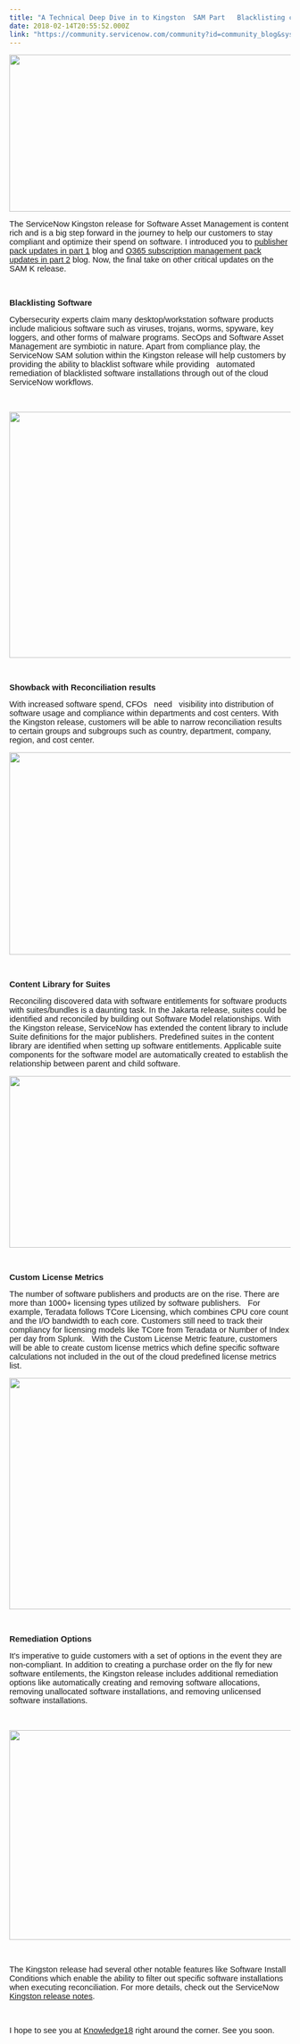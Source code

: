 ```yaml
---
title: "A Technical Deep Dive in to Kingston  SAM Part   Blacklisting content updates  other features"
date: 2018-02-14T20:55:52.000Z
link: "https://community.servicenow.com/community?id=community_blog&sys_id=b9ac2625dbd0dbc01dcaf3231f96192a"
---
```

<p><img class="image-6 jive-image" style="height: 281px; width: 825.687px;" src="1e39bf3ddbd0d3041dcaf3231f961985.iix" width="826" height="281" /></p>
<p><span style="font-size: 11.0pt; font-family: calibri, verdana, arial, sans-serif;">The ServiceNow Kingston release for Software Asset Management is content rich and is a big step forward in the journey to help our customers to stay compliant and optimize <span class="grame">their</span> spend on software. I introduced you to <a href="community?id&#61;community_blog&amp;sys_id&#61;1c3d2ae5dbd0dbc01dcaf3231f96199a" rel="nofollow">publisher pack updates in part 1</a> blog and <a href="community?id&#61;community_blog&amp;sys_id&#61;1c5de229dbd0dbc01dcaf3231f9619dc" rel="nofollow">O365 subscription management pack updates in part 2</a> blog. Now, the final take on other critical updates on the SAM K release. </span></p>
<p> </p>
<p><span style="font-size: 11.0pt; font-family: calibri, verdana, arial, sans-serif;"><strong>Blacklisting Software</strong></span></p>
<p><span style="font-size: 11pt; font-family: calibri, verdana, arial, sans-serif;">Cybersecurity experts claim many desktop/workstation software products include malicious software such as viruses, trojans, worms, spyware, key loggers, and other forms of malware programs. </span><span class="spelle" style="font-family: calibri, verdana, arial, sans-serif; font-size: 11pt;">SecOps</span><span style="font-family: calibri, verdana, arial, sans-serif;"><span style="font-size: 11pt;"> and Software Asset Management are symbiotic in nature. Apart from compliance play, the ServiceNow SAM solution within the Kingston release will help customers by providing the ability to blacklist software while providing   automated   remediation of blacklisted software </span><span style="font-size: 14.6667px;">installations</span><span style="font-size: 11pt;"> through out of the cloud ServiceNow workflows.</span></span></p>
<p> </p>
<p><span style="font-size: 11pt; font-family: calibri, verdana, arial, sans-serif;"><img class="image-1 jive-image" style="width: 684px; height: 439.47px;" src="cd941cc6dbd49fc068c1fb651f9619dd.iix" width="684" height="439" /></span></p>
<p> </p>
<p><span style="font-size: 11.0pt; font-family: calibri, verdana, arial, sans-serif;"><strong>Showback with Reconciliation results</strong></span></p>
<p><span style="font-size: 11pt; font-family: calibri, verdana, arial, sans-serif;">With increased software spend, CFOs   need   visibility into distribution of software usage and compliance within departments and cost centers. With the Kingston release, customers will be able to narrow reconciliation results to certain groups and subgroups such as country, department, company, region, and cost center.   </span></p>
<p><span style="font-family: calibri, verdana, arial, sans-serif;"> <img class="image-2 jive-image" style="width: 620px; height: 362px;" src="49077335db905fc03eb27a9e0f96192c.iix" width="677" height="395" /></span></p>
<p> </p>
<p><span style="font-size: 11.0pt; font-family: calibri, verdana, arial, sans-serif;"><strong>Content Library for Suites </strong></span></p>
<p><span style="font-size: 11pt; font-family: calibri, verdana, arial, sans-serif;">Reconciling discovered data with software entitlements for software products with suites/bundles is a daunting task. In the Jakarta release, suites could be identified and reconciled by building out Software Model relationships. With the Kingston release, ServiceNow has extended the content library to include Suite definitions for the major publishers. Predefined suites in the content library are identified when setting up software entitlements. Applicable suite components for the software model are automatically created to establish the relationship between parent and child software.</span></p>
<p><img class="image-3 jive-image" style="width: 633px; height: 307.534px;" src="04de1142db1c130468c1fb651f96191f.iix" width="633" height="308" /></p>
<p> </p>
<p><span style="font-size: 11.0pt; font-family: calibri, verdana, arial, sans-serif;"><strong>Custom License Metrics</strong></span></p>
<p><span style="font-size: 11pt; font-family: calibri, verdana, arial, sans-serif;">The number of software publishers and products are on the rise. There are more than 1000&#43; licensing types utilized by software publishers.   For example, Teradata follows <span class="spelle">TCore</span> Licensing, which combines CPU core count and the I/O bandwidth to each core. Customers still need to track their compliancy for licensing models like <span class="spelle">TCore</span> from Teradata or Number of Index per day from Splunk.   With the Custom License Metric feature, customers will be able to create custom license metrics which define specific software calculations not included in the out of the cloud predefined license metrics list. </span></p>
<p><span style="font-family: calibri, verdana, arial, sans-serif;"><img class="jive-image image-4" style="width: 633px; height: 413.492px;" src="df8cb882db9497041dcaf3231f9619cd.iix" width="633" height="413" /> </span></p>
<p> </p>
<p><span style="font-size: 11.0pt; font-family: calibri, verdana, arial, sans-serif;"><strong>Remediation Options</strong></span></p>
<p><span style="font-size: 11pt; font-family: calibri, verdana, arial, sans-serif;">It&#39;s imperative to guide customers with a set of options in the event they are non-compliant. In addition to creating a purchase order on the fly for new software entilements, the Kingston release includes additional remediation options like automatically creating and removing software allocations, removing unallocated software installations, and removing unlicensed software installations.</span></p>
<p> </p>
<p><span style="font-family: calibri, verdana, arial, sans-serif;"><img class="image-5 jive-image" style="width: 618px; height: 374.787px;" src="0ca75c8adbd817049c9ffb651f9619d1.iix" width="618" height="375" /> </span></p>
<p> </p>
<p><span style="font-family: calibri, verdana, arial, sans-serif;"><span style="font-size: 11.0pt;">The Kingston release had several other notable features like Software Install Conditions which enable the ability to filter out specific software installations when executing reconciliation. For more details, check out the ServiceNow </span><a href="https://docs.servicenow.com/bundle/kingston-release-notes/page/release-notes/it-service-management/software-asset-management-rn.html" rel="nofollow"><span style="font-size: 11.0pt;">Kingston release notes</span></a><span style="font-size: 11.0pt;">.</span></span></p>
<p> </p>
<p><span style="font-family: calibri, verdana, arial, sans-serif;"><span style="font-size: 11.0pt;">I hope to see you at <a href="https://knowledge.servicenow.com/" rel="nofollow">Knowledge18</a> right around the corner. See you soon.</span></span></p>